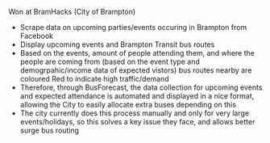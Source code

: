 Won at BramHacks (City of Brampton)

- Scrape data on upcoming parties/events occuring in Brampton from Facebook
- Display upcoming events and Brampton Transit bus routes
- Based on the events, amount of people attending them, and where the people are coming from (based on the event type and demogrpahic/income data of expected vistors) bus routes nearby are coloured Red to indicate high traffic/demand
- Therefore, through BusForecast, the data collection for upcoming events and expected attendance is automated and displayed in a nice format, allowing the City to easily allocate extra buses depending on this
- The city currently does this process manually and only for very large events/holidays, so this solves a key issue they face, and allows better surge bus routing
